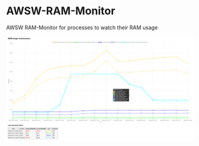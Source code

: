 # AWSW-RAM-Monitor

AWSW RAM-Monitor for processes to watch their RAM usage

<img src="./dashboard.png">